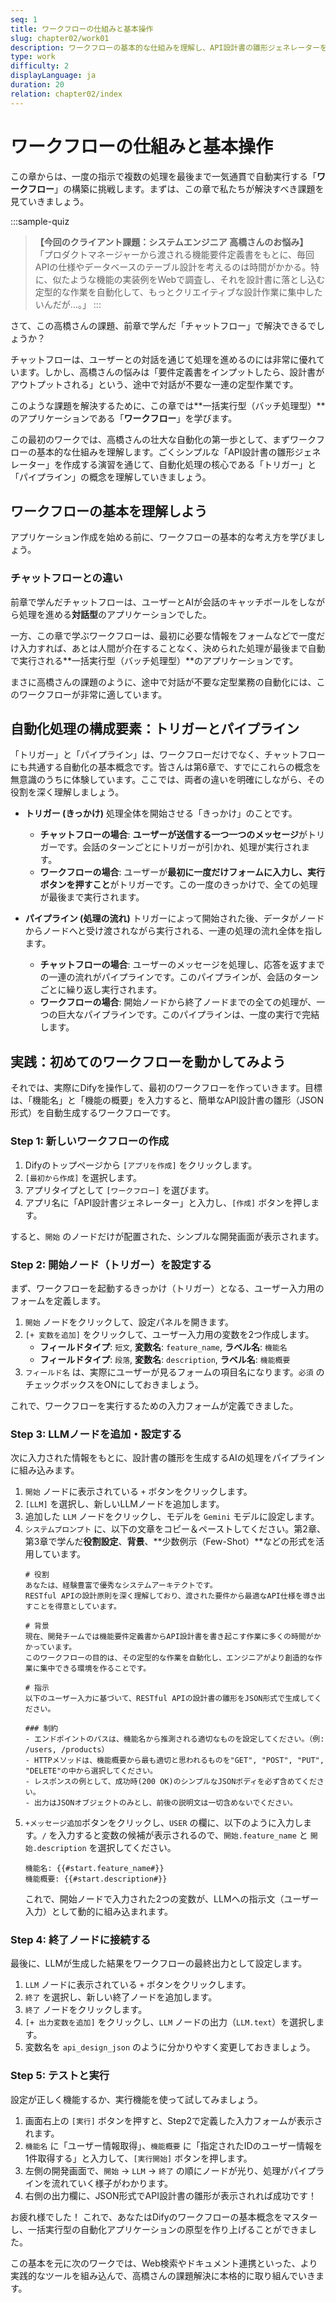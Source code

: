 ```yaml
---
seq: 1
title: ワークフローの仕組みと基本操作
slug: chapter02/work01
description: ワークフローの基本的な仕組みを理解し、API設計書の雛形ジェネレーターを作成する
type: work
difficulty: 2
displayLanguage: ja
duration: 20
relation: chapter02/index
---
```


# ワークフローの仕組みと基本操作

この章からは、一度の指示で複数の処理を最後まで一気通貫で自動実行する「**ワークフロー**」の構築に挑戦します。まずは、この章で私たちが解決すべき課題を見ていきましょう。

:::sample-quiz
> **【今回のクライアント課題：システムエンジニア 高橋さんのお悩み】**
> 「プロダクトマネージャーから渡される機能要件定義書をもとに、毎回APIの仕様やデータベースのテーブル設計を考えるのは時間がかかる。特に、似たような機能の実装例をWebで調査し、それを設計書に落とし込む定型的な作業を自動化して、もっとクリエイティブな設計作業に集中したいんだが…。」
:::

さて、この高橋さんの課題、前章で学んだ「チャットフロー」で解決できるでしょうか？

チャットフローは、ユーザーとの対話を通じて処理を進めるのには非常に優れています。しかし、高橋さんの悩みは「要件定義書をインプットしたら、設計書がアウトプットされる」という、途中で対話が不要な一連の定型作業です。

このような課題を解決するために、この章では**一括実行型（バッチ処理型）**のアプリケーションである「**ワークフロー**」を学びます。

この最初のワークでは、高橋さんの壮大な自動化の第一歩として、まずワークフローの基本的な仕組みを理解します。ごくシンプルな「API設計書の雛形ジェネレーター」を作成する演習を通じて、自動化処理の核心である「トリガー」と「パイプライン」の概念を理解していきましょう。


## ワークフローの基本を理解しよう

アプリケーション作成を始める前に、ワークフローの基本的な考え方を学びましょう。

### チャットフローとの違い

前章で学んだチャットフローは、ユーザーとAIが会話のキャッチボールをしながら処理を進める**対話型**のアプリケーションでした。

一方、この章で学ぶワークフローは、最初に必要な情報をフォームなどで一度だけ入力すれば、あとは人間が介在することなく、決められた処理が最後まで自動で実行される**一括実行型（バッチ処理型）**のアプリケーションです。

まさに高橋さんの課題のように、途中で対話が不要な定型業務の自動化には、このワークフローが非常に適しています。

## 自動化処理の構成要素：トリガーとパイプライン

「トリガー」と「パイプライン」は、ワークフローだけでなく、チャットフローにも共通する自動化の基本概念です。皆さんは第6章で、すでにこれらの概念を無意識のうちに体験しています。ここでは、両者の違いを明確にしながら、その役割を深く理解しましょう。

* **トリガー (きっかけ)**
    処理全体を開始させる「きっかけ」のことです。
    * **チャットフローの場合**: **ユーザーが送信する一つ一つのメッセージ**がトリガーです。会話のターンごとにトリガーが引かれ、処理が実行されます。
    * **ワークフローの場合**: ユーザーが**最初に一度だけフォームに入力し、実行ボタンを押すこと**がトリガーです。この一度のきっかけで、全ての処理が最後まで実行されます。

* **パイプライン (処理の流れ)**
    トリガーによって開始された後、データがノードからノードへと受け渡されながら実行される、一連の処理の流れ全体を指します。
    * **チャットフローの場合**: ユーザーのメッセージを処理し、応答を返すまでの一連の流れがパイプラインです。このパイプラインが、会話のターンごとに繰り返し実行されます。
    * **ワークフローの場合**: 開始ノードから終了ノードまでの全ての処理が、一つの巨大なパイプラインです。このパイプラインは、一度の実行で完結します。


## 実践：初めてのワークフローを動かしてみよう

それでは、実際にDifyを操作して、最初のワークフローを作っていきます。目標は、「機能名」と「機能の概要」を入力すると、簡単なAPI設計書の雛形（JSON形式）を自動生成するワークフローです。

### Step 1: 新しいワークフローの作成

1.  Difyのトップページから `[アプリを作成]` をクリックします。
2.  `[最初から作成]` を選択します。
3.  アプリタイプとして `[ワークフロー]` を選びます。
4.  アプリ名に「API設計書ジェネレーター」と入力し、`[作成]` ボタンを押します。

すると、`開始` のノードだけが配置された、シンプルな開発画面が表示されます。

### Step 2: 開始ノード（トリガー）を設定する

まず、ワークフローを起動するきっかけ（トリガー）となる、ユーザー入力用のフォームを定義します。

1.  `開始` ノードをクリックして、設定パネルを開きます。
2.  `[+ 変数を追加]` をクリックして、ユーザー入力用の変数を2つ作成します。
    * **フィールドタイプ**: `短文`, **変数名**: `feature_name`, **ラベル名**: `機能名` 
    * **フィールドタイプ**: `段落`, **変数名**: `description`, **ラベル名**: `機能概要`
3.  `フィールド名` は、実際にユーザーが見るフォームの項目名になります。`必須` のチェックボックスをONにしておきましょう。

これで、ワークフローを実行するための入力フォームが定義できました。

### Step 3: LLMノードを追加・設定する

次に入力された情報をもとに、設計書の雛形を生成するAIの処理をパイプラインに組み込みます。

1.  `開始` ノードに表示されている `+` ボタンをクリックします。
2.  `[LLM]` を選択し、新しいLLMノードを追加します。
3.  追加した `LLM` ノードをクリックし、モデルを `Gemini` モデルに設定します。
4.  `システムプロンプト` に、以下の文章をコピー＆ペーストしてください。第2章、第3章で学んだ**役割設定**、**背景**、**少数例示（Few-Shot）**などの形式を活用しています。
    ```
    # 役割
    あなたは、経験豊富で優秀なシステムアーキテクトです。
    RESTful APIの設計原則を深く理解しており、渡された要件から最適なAPI仕様を導き出すことを得意としています。

    # 背景
    現在、開発チームでは機能要件定義書からAPI設計書を書き起こす作業に多くの時間がかかっています。
    このワークフローの目的は、その定型的な作業を自動化し、エンジニアがより創造的な作業に集中できる環境を作ることです。

    # 指示
    以下のユーザー入力に基づいて、RESTful APIの設計書の雛形をJSON形式で生成してください。

    ### 制約
    - エンドポイントのパスは、機能名から推測される適切なものを設定してください。（例: /users, /products）
    - HTTPメソッドは、機能概要から最も適切と思われるものを"GET", "POST", "PUT", "DELETE"の中から選択してください。
    - レスポンスの例として、成功時(200 OK)のシンプルなJSONボディを必ず含めてください。
    - 出力はJSONオブジェクトのみとし、前後の説明文は一切含めないでください。
    ```
5.  `+メッセージ追加`ボタンをクリックし、`USER` の欄に、以下のように入力します。`/` を入力すると変数の候補が表示されるので、`開始.feature_name` と `開始.description` を選択してください。
    ```
    機能名: {{#start.feature_name#}}
    機能概要: {{#start.description#}}
    ```
    これで、開始ノードで入力された2つの変数が、LLMへの指示文（ユーザー入力）として動的に組み込まれます。

### Step 4: 終了ノードに接続する

最後に、LLMが生成した結果をワークフローの最終出力として設定します。

1.  `LLM` ノードに表示されている `+` ボタンをクリックします。
2.  `終了` を選択し、新しい終了ノードを追加します。
3.  `終了` ノードをクリックします。
4.  `[+ 出力変数を追加]` をクリックし、`LLM` ノードの出力（`LLM.text`）を選択します。
5.  変数名を `api_design_json` のように分かりやすく変更しておきましょう。

### Step 5: テストと実行

設定が正しく機能するか、実行機能を使って試してみましょう。

1.  画面右上の `[実行]` ボタンを押すと、Step2で定義した入力フォームが表示されます。
2.  `機能名` に「ユーザー情報取得」、`機能概要` に「指定されたIDのユーザー情報を1件取得する」と入力して、`[実行開始]` ボタンを押します。
3.  左側の開発画面で、`開始` → `LLM` → `終了` の順にノードが光り、処理がパイプラインを流れていく様子がわかります。
4.  右側の出力欄に、JSON形式でAPI設計書の雛形が表示されれば成功です！

お疲れ様でした！ これで、あなたはDifyのワークフローの基本概念をマスターし、一括実行型の自動化アプリケーションの原型を作り上げることができました。

この基本を元に次のワークでは、Web検索やドキュメント連携といった、より実践的なツールを組み込んで、高橋さんの課題解決に本格的に取り組んでいきます。


